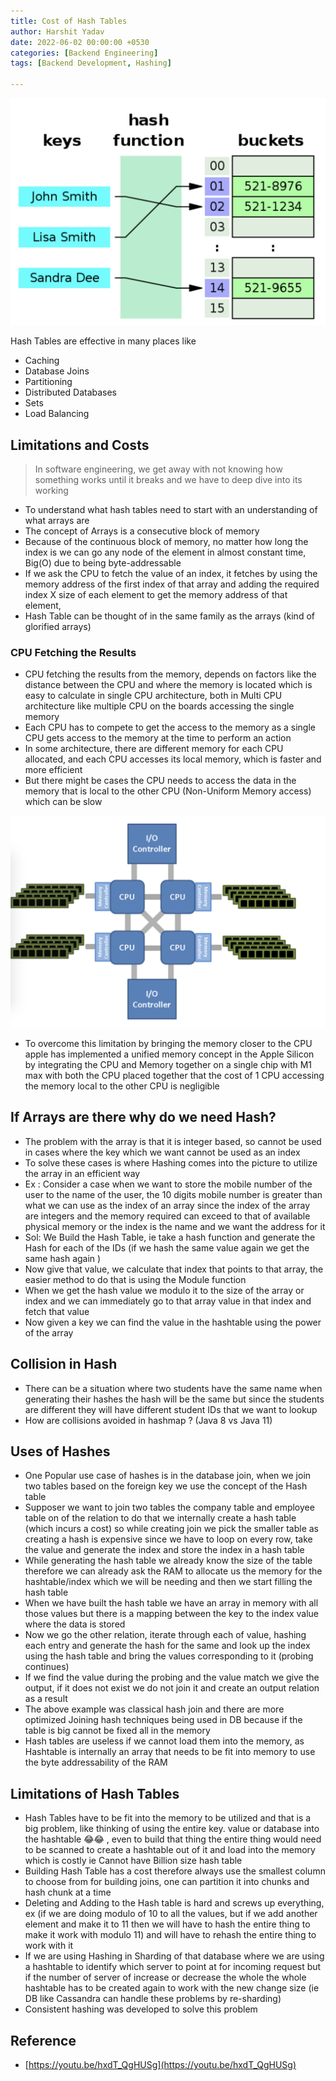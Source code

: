 ```yaml
---
title: Cost of Hash Tables
author: Harshit Yadav
date: 2022-06-02 00:00:00 +0530
categories: [Backend Engineering]
tags: [Backend Development, Hashing]

---
```




![Untitled](https://raw.githubusercontent.com/harshityadav95/staticfiles/main/Cost%20of%20Hash%20Tables/Untitled.png)

Hash Tables are effective in many  places like

- Caching
- Database Joins
- Partitioning
- Distributed Databases
- Sets
- Load Balancing

## Limitations and Costs

> In software engineering, we get away with not knowing how something works until it breaks and we have to deep dive into its working
> 

- To understand what hash tables need to start with an understanding of what arrays are
- The concept of Arrays is a consecutive block of memory
- Because of the continuous block of memory, no matter how long the index is we can go any node of the element in almost constant time, Big(O) due to being byte-addressable
- If we ask the CPU to fetch the value of an index, it fetches by using the memory address of the first index of that array and adding the required index X size of each element to get the memory address of that element,
- Hash Table can be thought of in the same family as the arrays (kind of glorified arrays)

### CPU Fetching the Results

- CPU fetching the results from the memory, depends on factors like the distance between the CPU and where the memory is located which is easy to calculate in single CPU architecture, both in Multi CPU architecture like multiple CPU on the boards accessing the single memory
- Each CPU has to compete to get the access to the memory as a single CPU gets access to the memory at the time to perform an action
- In some architecture, there are different memory for each CPU allocated, and each CPU accesses its local memory, which is faster and more efficient
- But there might be cases the CPU needs to access the data in the memory that is local to the other CPU  (Non-Uniform Memory access) which can be slow

  

![Untitled](https://raw.githubusercontent.com/harshityadav95/staticfiles/main/Cost%20of%20Hash%20Tables/Untitled%201.png)

- To overcome this limitation by bringing the memory closer to the CPU apple has implemented a unified memory concept in the Apple Silicon by integrating the CPU and Memory together on a single chip with M1 max with both the CPU placed together that the cost of 1 CPU accessing the memory local to the other CPU is negligible

## If Arrays are there why do we need Hash?

- The problem with the array is that it is integer based, so cannot be used in cases where the key which we want cannot be used as an index
- To solve these cases is where Hashing comes into the picture to utilize the array in an efficient way
- Ex : Consider a case when we want to store the mobile number of the user to the name of the user, the 10 digits mobile number is greater than what we can  use as the index of an array since the index of the array are integers and the memory required can exceed to that of available physical memory or the index is the name and we want the address for it
- Sol: We Build the Hash Table, ie take a hash function and generate the Hash for each of the IDs (if we hash the same value again we get the same hash again )
- Now give that value, we calculate that index that points to that array, the easier method to do that is using the Module function
- When we get the hash value we modulo it to the size of the array or index and we can immediately go to that array value in that index and fetch that value
- Now given a key we can find the value in the hashtable using the power of the array

## Collision in Hash

- There can be a situation where two students have the same name when generating their hashes the hash will be the same but since the students are different they will have different student IDs that we want to lookup
- How are collisions avoided in hashmap ? (Java 8 vs Java 11)

## Uses of Hashes

- One Popular use case of hashes is in the database join, when we join two tables based on the foreign key we use the concept of the Hash table
- Supposer we want to join two tables the company table and employee table on of the relation  to do that we internally create a hash table (which incurs a cost) so while creating join we pick the smaller table as creating a hash is expensive since we have to loop on every row, take the value and generate the index and store the index in a hash table
- While generating the hash table we already know the size of the table therefore we can already ask the RAM to allocate us the memory for the hashtable/index which we will be needing and then we start filling the hash table
- When we have built the hash table we have an array in memory with all those values but there is a mapping between the key to the index value where the data is stored
- Now we go the other relation, iterate through each of value, hashing  each entry and generate the hash for the same and look up the index using the hash table and bring the values corresponding to it (probing continues)
- If we find the value during the probing and the value match we give the output, if it does not exist we do not join it and create an output relation as a result
- The above example was classical hash join and there are more optimized Joining hash techniques being used in DB because if the table is big cannot  be fixed all in the memory
- Hash tables are useless if we cannot load them into the memory, as Hashtable is internally an array that needs to be fit into memory to use the byte addressability of the RAM

## Limitations of Hash Tables

- Hash Tables have to be fit into the memory to be utilized and that is a big problem, like thinking of using the entire key. value or database into the hashtable 😂😂 , even to build that thing the entire thing would need to be scanned to create a hashtable out of it and load into the memory which is costly ie Cannot have Billion size hash table
- Building Hash Table has a cost therefore always use the smallest column to choose from for building joins, one can partition it into chunks and hash chunk at a time
- Deleting and Adding to the Hash table is hard and screws up everything,  ex (if we are doing modulo of 10 to all the values, but if we add another element and make it to 11 then we will have to hash the entire thing to make it work with modulo 11) and will have to rehash the entire thing to work with it
- If we are using Hashing in Sharding of that database where we are using a hashtable to identify which server to point at for incoming request but if the number of server of increase or decrease the whole  the whole hashtable has to be created again to work with the new change size (ie DB like Cassandra can handle these problems by re-sharding)
- Consistent hashing was developed to solve this problem

## Reference

- [https://youtu.be/hxdT_QgHUSg](https://youtu.be/hxdT_QgHUSg)
